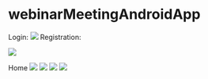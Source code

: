 # webinarMeetingAndroidApp
Login:
![](1.PNG)
Registration:

![](2.PNG)

Home
![](3.PNG)
![](4.PNG)
![](5.PNG)
![](6.PNG)

